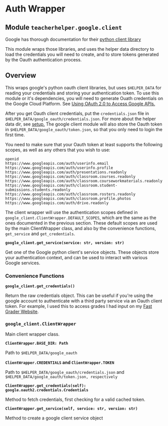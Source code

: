 # Auth Wrapper

## Module `teacherhelper.google.client`

Google has thorough documentation for their
[python client library](https://github.com/googleapis/google-api-python-client)

This module wraps those libraries, and uses the helper data directory to load
the credentials you will need to create, and to store tokens generated by the
Oauth authentication process.

## Overview

This wraps google's python oauth client libraries, but uses `$HELPER_DATA` for
reading your credentials and storing your authentication token. To use this
module or it's dependencies, you will need to generate Ouath credentials on the
Google Cloud Platform. See [Using OAuth 2.0 to Access Google
APIs.](https://developers.google.com/identity/protocols/oauth2)

After you get Oauth client credentials, put the `credentials.json` file in
`$HELPER_DATA/google_oauth/credentials.json`. For more about the helper data
dir, see [setup.](../setup.md) The google client module will also store the
Oauth token in `$HELPER_DATA/google_oauth/token.json`, so that you only
need to login the first time.

You need to make sure that your Oauth token at least supports the following
scopes, as well as any others that you wish to use:

```
openid
https://www.googleapis.com/auth/userinfo.email
https://www.googleapis.com/auth/userinfo.profile
https://www.googleapis.com/auth/presentations.readonly
https://www.googleapis.com/auth/classroom.courses.readonly
https://www.googleapis.com/auth/classroom.courseworkmaterials.readonly
https://www.googleapis.com/auth/classroom.student-submissions.students.readonly
https://www.googleapis.com/auth/classroom.rosters.readonly
https://www.googleapis.com/auth/classroom.profile.photos
https://www.googleapis.com/auth/drive.readonly
```

The client wrapper will use the authentication scopes defined in
`google_client.ClientWrapper.DEFAULT_SCOPES`, which are the same as the ones
documented in the previous section. These default scopes are used by the main
ClientWrapper class, and also by the convenience functions, `get_service` and
`get_credentials`.

**`google_client.get_service(service: str, version: str)`**

Get one of the Google python client's service objects. These objects store
your authentication context, and can be used to interact with various Google
services.

### Convenience Functions

**`google_client.get_credentials()`**

Return the raw credentials object. This can be useful if you're using the
google account to authenticate with a third party service via an Oauth client
token. For example, I used this to access grades I had input on my [Fast
Grader Website](https://classfast.app/).

### `google_client.ClientWrapper`

Main client wrapper class.

**`ClientWrapper.BASE_DIR: Path`**

Path to `$HELPER_DATA/google_oauth`

**`ClientWrapper.CREDENTIALS` and `ClientWrapper.TOKEN`**

Path to `$HELPER_DATA/google_oauth/credentials.json` and
`$HELPER_DATA/google_oauth/token.json, respectively`

**`ClientWrapper.get_credentials(self): google.oauth2.credentials.Credentials`**

Method to fetch credentials, first checking for a valid cached token.

**`ClientWrapper.get_service(self, service: str, version: str)`**

Method to create a google client service object
